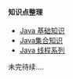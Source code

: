 #### 知识点整理

- [Java 基础知识](docs/Java/基础系列.md)
- [Java集合知识](docs/collection/集合系列.md)
- [Java 线程系列](docs/Thread/线程系列.md)

未完待续....
